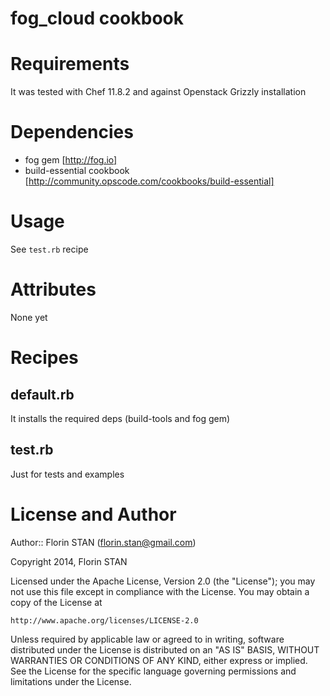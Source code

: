 # fog_cloud cookbook

# Requirements
It was tested with Chef 11.8.2 and against Openstack Grizzly installation 

# Dependencies
- fog gem [http://fog.io]
- build-essential cookbook [http://community.opscode.com/cookbooks/build-essential]

# Usage
See `test.rb` recipe

# Attributes
None yet 

# Recipes

## default.rb
It installs the required deps (build-tools and fog gem)

## test.rb
Just for tests and examples 

# License and Author
Author:: Florin STAN (<florin.stan@gmail.com>)

Copyright 2014, Florin STAN

Licensed under the Apache License, Version 2.0 (the "License");
you may not use this file except in compliance with the License.
You may obtain a copy of the License at

    http://www.apache.org/licenses/LICENSE-2.0

Unless required by applicable law or agreed to in writing, software
distributed under the License is distributed on an "AS IS" BASIS,
WITHOUT WARRANTIES OR CONDITIONS OF ANY KIND, either express or implied.
See the License for the specific language governing permissions and
limitations under the License.